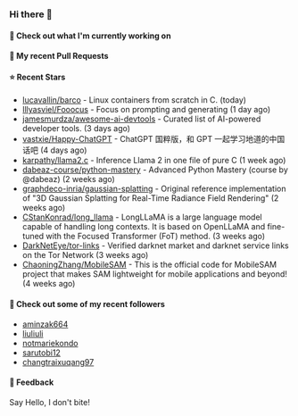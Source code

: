 ### Hi there 👋

#### 👷 Check out what I'm currently working on

#### 🔨 My recent Pull Requests


#### ⭐ Recent Stars

- [lucavallin/barco](https://github.com/lucavallin/barco) - Linux containers from scratch in C. (today)
- [lllyasviel/Fooocus](https://github.com/lllyasviel/Fooocus) - Focus on prompting and generating (1 day ago)
- [jamesmurdza/awesome-ai-devtools](https://github.com/jamesmurdza/awesome-ai-devtools) - Curated list of AI-powered developer tools. (3 days ago)
- [vastxie/Happy-ChatGPT](https://github.com/vastxie/Happy-ChatGPT) - ChatGPT 国粹版，和 GPT 一起学习地道的中国话吧 (4 days ago)
- [karpathy/llama2.c](https://github.com/karpathy/llama2.c) - Inference Llama 2 in one file of pure C (1 week ago)
- [dabeaz-course/python-mastery](https://github.com/dabeaz-course/python-mastery) - Advanced Python Mastery (course by @dabeaz) (2 weeks ago)
- [graphdeco-inria/gaussian-splatting](https://github.com/graphdeco-inria/gaussian-splatting) - Original reference implementation of &#34;3D Gaussian Splatting for Real-Time Radiance Field Rendering&#34; (2 weeks ago)
- [CStanKonrad/long_llama](https://github.com/CStanKonrad/long_llama) - LongLLaMA is a large language model capable of handling long contexts. It is based on OpenLLaMA and fine-tuned with the Focused Transformer (FoT) method. (3 weeks ago)
- [DarkNetEye/tor-links](https://github.com/DarkNetEye/tor-links) - Verified darknet market and darknet service links on the Tor Network (3 weeks ago)
- [ChaoningZhang/MobileSAM](https://github.com/ChaoningZhang/MobileSAM) - This is the official code for MobileSAM project that makes SAM lightweight for mobile applications and beyond! (4 weeks ago)

#### 👯 Check out some of my recent followers

- [aminzak664](https://github.com/aminzak664)
- [liuliuli](https://github.com/liuliuli)
- [notmariekondo](https://github.com/notmariekondo)
- [sarutobi12](https://github.com/sarutobi12)
- [changtraixuqang97](https://github.com/changtraixuqang97)

#### 💬 Feedback

Say Hello, I don't bite!